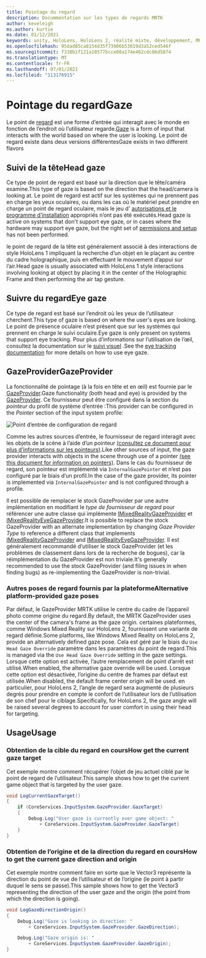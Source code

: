 ```yaml
---
title: Pointage du regard
description: Docummentation sur les types de regards MRTK
author: keveleigh
ms.author: kurtie
ms.date: 01/12/2021
keywords: unity, HoloLens, HoloLens 2, réalité mixte, développement, MRTK, point de regard
ms.openlocfilehash: 95dad85ca8154d35f73906b53019d3a52ced546f
ms.sourcegitcommit: f338b1f121a10577bcce08a174e462cdc86d5874
ms.translationtype: MT
ms.contentlocale: fr-FR
ms.lasthandoff: 07/01/2021
ms.locfileid: "113176915"
---
```

# <a name="gaze"></a><span data-ttu-id="0b4db-104">Pointage du regard</span><span class="sxs-lookup"><span data-stu-id="0b4db-104">Gaze</span></span>

<span data-ttu-id="0b4db-105">Le point de [regard](/windows/mixed-reality/gaze) est une forme d’entrée qui interagit avec le monde en fonction de l’endroit où l’utilisateur regarde.</span><span class="sxs-lookup"><span data-stu-id="0b4db-105">[Gaze](/windows/mixed-reality/gaze) is a form of input that interacts with the world based on where the user is looking.</span></span> <span data-ttu-id="0b4db-106">Le point de regard existe dans deux versions différentes</span><span class="sxs-lookup"><span data-stu-id="0b4db-106">Gaze exists in two different flavors</span></span>

## <a name="head-gaze"></a><span data-ttu-id="0b4db-107">Suivi de la tête</span><span class="sxs-lookup"><span data-stu-id="0b4db-107">Head gaze</span></span>

<span data-ttu-id="0b4db-108">Ce type de point de regard est basé sur la direction que le tête/caméra examine.</span><span class="sxs-lookup"><span data-stu-id="0b4db-108">This type of gaze is based on the direction that the head/camera is looking at.</span></span> <span data-ttu-id="0b4db-109">Le point de regard est actif sur les systèmes qui ne prennent pas en charge les yeux oculaires, ou dans les cas où le matériel peut prendre en charge un point de regard oculaire, mais le jeu d' [autorisations et le programme d’installation](eye-tracking/eye-tracking-basic-setup.md#eye-tracking-requirements-checklist) appropriés n’ont pas été exécutés.</span><span class="sxs-lookup"><span data-stu-id="0b4db-109">Head gaze is active on systems that don't support eye gaze, or in cases where the hardware may support eye gaze, but the right set of [permissions and setup](eye-tracking/eye-tracking-basic-setup.md#eye-tracking-requirements-checklist) has not been performed.</span></span>

<span data-ttu-id="0b4db-110">le point de regard de la tête est généralement associé à des interactions de style HoloLens 1 impliquant la recherche d’un objet en le plaçant au centre du cadre holographique, puis en effectuant le mouvement d’appui sur l’air.</span><span class="sxs-lookup"><span data-stu-id="0b4db-110">Head gaze is usually associated with HoloLens 1 style interactions involving looking at object by placing it in the center of the Holographic Frame and then performing the air tap gesture.</span></span>

## <a name="eye-gaze"></a><span data-ttu-id="0b4db-111">Suivre du regard</span><span class="sxs-lookup"><span data-stu-id="0b4db-111">Eye gaze</span></span>

<span data-ttu-id="0b4db-112">Ce type de regard est basé sur l’endroit où les yeux de l’utilisateur cherchent.</span><span class="sxs-lookup"><span data-stu-id="0b4db-112">This type of gaze is based on where the user's eyes are looking.</span></span> <span data-ttu-id="0b4db-113">Le point de présence oculaire n’est présent que sur les systèmes qui prennent en charge le suivi oculaire.</span><span class="sxs-lookup"><span data-stu-id="0b4db-113">Eye gaze is only present on systems that support eye tracking.</span></span> <span data-ttu-id="0b4db-114">Pour plus d’informations sur l’utilisation de l’œil, consultez la documentation sur le [suivi visuel](eye-tracking/eye-tracking-main.md) .</span><span class="sxs-lookup"><span data-stu-id="0b4db-114">See the [eye tracking documentation](eye-tracking/eye-tracking-main.md) for more details on how to use eye gaze.</span></span>

## <a name="gazeprovider"></a><span data-ttu-id="0b4db-115">GazeProvider</span><span class="sxs-lookup"><span data-stu-id="0b4db-115">GazeProvider</span></span>

<span data-ttu-id="0b4db-116">La fonctionnalité de pointage (à la fois en tête et en œil) est fournie par le [GazeProvider](xref:Microsoft.MixedReality.Toolkit.Input.GazeProvider).</span><span class="sxs-lookup"><span data-stu-id="0b4db-116">Gaze functionality (both head and eye) is provided by the [GazeProvider](xref:Microsoft.MixedReality.Toolkit.Input.GazeProvider).</span></span> <span data-ttu-id="0b4db-117">Ce fournisseur peut être configuré dans la section du *pointeur* du profil de système d’entrée :</span><span class="sxs-lookup"><span data-stu-id="0b4db-117">This provider can be configured in the *Pointer* section of the input system profile:</span></span>

![Point d’entrée de configuration de regard](../images/input/GazeConfigurationEntrypoint.png)

<span data-ttu-id="0b4db-119">Comme les autres sources d’entrée, le fournisseur de regard interagit avec les objets de la scène à l’aide d’un pointeur [(consultez ce document pour plus d’informations sur les pointeurs)](../../architecture/controllers-pointers-and-focus.md).</span><span class="sxs-lookup"><span data-stu-id="0b4db-119">Like other sources of input, the gaze provider interacts with objects in the scene through use of a pointer [(see this document for information on pointers)](../../architecture/controllers-pointers-and-focus.md).</span></span>
<span data-ttu-id="0b4db-120">Dans le cas du fournisseur de regard, son pointeur est implémenté via `InternalGazePointer` et n’est pas configuré par le biais d’un profil.</span><span class="sxs-lookup"><span data-stu-id="0b4db-120">In the case of the gaze provider, its pointer is implemented via `InternalGazePointer` and is not configured through a profile.</span></span>

<span data-ttu-id="0b4db-121">Il est possible de remplacer le stock GazeProvider par une autre implémentation en modifiant le *type de fournisseur de regard* pour référencer une autre classe qui implémente [IMixedRealityGazeProvider](xref:Microsoft.MixedReality.Toolkit.Input.IMixedRealityGazeProvider) et [IMixedRealityEyeGazeProvider](xref:Microsoft.MixedReality.Toolkit.Input.IMixedRealityEyeGazeProvider).</span><span class="sxs-lookup"><span data-stu-id="0b4db-121">It is possible to replace the stock GazeProvider with an alternate implementation by changing *Gaze Provider Type* to reference a different class that implements [IMixedRealityGazeProvider](xref:Microsoft.MixedReality.Toolkit.Input.IMixedRealityGazeProvider) and [IMixedRealityEyeGazeProvider](xref:Microsoft.MixedReality.Toolkit.Input.IMixedRealityEyeGazeProvider).</span></span>
<span data-ttu-id="0b4db-122">Il est généralement recommandé d’utiliser le stock GazeProvider (et les problèmes de classement dans lors de la recherche de bogues), car la réimplémentation du GazeProvider est non triviale.</span><span class="sxs-lookup"><span data-stu-id="0b4db-122">It's generally recommended to use the stock GazeProvider (and filing issues in when finding bugs) as re-implementing the GazeProvider is non-trivial.</span></span>

### <a name="alternative-platform-provided-gaze-poses"></a><span data-ttu-id="0b4db-123">Autres poses de regard fournis par la plateforme</span><span class="sxs-lookup"><span data-stu-id="0b4db-123">Alternative platform-provided gaze poses</span></span>

<span data-ttu-id="0b4db-124">Par défaut, le GazeProvider MRTK utilise le centre du cadre de l’appareil photo comme origine du regard.</span><span class="sxs-lookup"><span data-stu-id="0b4db-124">By default, the MRTK GazeProvider uses the center of the camera's frame as the gaze origin.</span></span> <span data-ttu-id="0b4db-125">certaines plateformes, comme Windows Mixed Reality sur HoloLens 2, fournissent une variante de regard définie.</span><span class="sxs-lookup"><span data-stu-id="0b4db-125">Some platforms, like Windows Mixed Reality on HoloLens 2, provide an alternatively defined gaze pose.</span></span> <span data-ttu-id="0b4db-126">Cela est géré par le biais du `Use Head Gaze Override` paramètre dans les paramètres du point de regard.</span><span class="sxs-lookup"><span data-stu-id="0b4db-126">This is managed via the `Use Head Gaze Override` setting in the gaze settings.</span></span> <span data-ttu-id="0b4db-127">Lorsque cette option est activée, l’autre remplacement de point d’arrêt est utilisé.</span><span class="sxs-lookup"><span data-stu-id="0b4db-127">When enabled, the alternative gaze override will be used.</span></span> <span data-ttu-id="0b4db-128">Lorsque cette option est désactivée, l’origine du centre de frames par défaut est utilisée.</span><span class="sxs-lookup"><span data-stu-id="0b4db-128">When disabled, the default frame center origin will be used.</span></span> <span data-ttu-id="0b4db-129">en particulier, pour HoloLens 2, l’angle de regard sera augmenté de plusieurs degrés pour prendre en compte le confort de l’utilisateur lors de l’utilisation de son chef pour le ciblage.</span><span class="sxs-lookup"><span data-stu-id="0b4db-129">Specifically, for HoloLens 2, the gaze angle will be raised several degrees to account for user comfort in using their head for targeting.</span></span>

## <a name="usage"></a><span data-ttu-id="0b4db-130">Usage</span><span class="sxs-lookup"><span data-stu-id="0b4db-130">Usage</span></span>

### <a name="how-get-the-current-gaze-target"></a><span data-ttu-id="0b4db-131">Obtention de la cible du regard en cours</span><span class="sxs-lookup"><span data-stu-id="0b4db-131">How get the current gaze target</span></span>

<span data-ttu-id="0b4db-132">Cet exemple montre comment récupérer l’objet de jeu actuel ciblé par le point de regard de l’utilisateur.</span><span class="sxs-lookup"><span data-stu-id="0b4db-132">This sample shows how to get the current game object that is targeted by the user gaze.</span></span>

```c#
void LogCurrentGazeTarget()
{
    if (CoreServices.InputSystem.GazeProvider.GazeTarget)
    {
        Debug.Log("User gaze is currently over game object: "
            + CoreServices.InputSystem.GazeProvider.GazeTarget)
    }
}
```

### <a name="how-to-get-the-current-gaze-direction-and-origin"></a><span data-ttu-id="0b4db-133">Obtention de l’origine et de la direction du regard en cours</span><span class="sxs-lookup"><span data-stu-id="0b4db-133">How to get the current gaze direction and origin</span></span>

<span data-ttu-id="0b4db-134">Cet exemple montre comment faire en sorte que le Vector3 représente la direction du point de vue de l’utilisateur et de l’origine (le point à partir duquel le sens se passe).</span><span class="sxs-lookup"><span data-stu-id="0b4db-134">This sample shows how to get the Vector3 representing the direction of the user gaze and the origin (the point from which the direction is going).</span></span>

```c#
void LogGazeDirectionOrigin()
{
    Debug.Log("Gaze is looking in direction: "
        + CoreServices.InputSystem.GazeProvider.GazeDirection);

    Debug.Log("Gaze origin is: "
        + CoreServices.InputSystem.GazeProvider.GazeOrigin);
}
```
